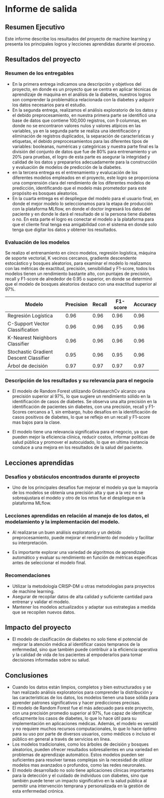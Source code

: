 # Informe de salida

## Resumen Ejecutivo

Este informe describe los resultados del proyecto de machine learning y presenta los principales logros y lecciones aprendidas durante el proceso.

## Resultados del proyecto

### Resumen de los entregables 
-	En la primera entrega indicamos una descripción y objetivos del proyecto, en donde es un proyecto que se centra en aplicar técnicas de aprendizaje de maquina en el análisis de la diabetes, nuestros logros son comprender la problemática relacionada con la diabetes y adquirir los datos necesarios para el estudio.
-	En la segunda entrega, realizamos el análisis exploratorio de los datos y el debido preprocesamiento, en nuestra primera parte se identificó una base de datos que contiene 100,000 registros, con 9 columnas, en donde no se encontraron valores nulos y valores atípicos en las variables, ya en la segunda parte se realiza una identificación y eliminación de registros duplicados, la separación de características y etiquetas, el debido preprocesamientos para las diferentes tipos de variables: booleanas, numéricas y categóricas y nuestra parte final es la división del conjunto de datos que fue de 80% para entrenamiento y un 20% para pruebas, el logro de esta parte es asegurar la integridad y calidad de los datos  y prepararlos adecuadamente para la construcción y evaluación de modelos de predicción de la diabetes.
-	en la tercera entrega es el entrenamiento y evalucación de los diferentes modelos empleados en el proyecto, este logro se proporciona una comprensión clara del rendimiento de los diferentes modelos de predicción, identificando que el modelo más prometedor para este propósito es bosques aleatorios.
-	En la cuarta entrega es el despliegue del modelo para el usuario final, en donde el mejor modelo lo seleccionamos para la etapa de producción con la plataforma MLflow, en donde el doctor ingresará los datos del paciente y en donde le dará el resultado de si la persona tiene diabetes o no. En esta parte el logro es conectar el modelo a la plataforma para que el cliente final tenga esa amigabilidad con el sistema en donde solo tenga que digitar los datos y obtener los resultados.

### Evaluación de los modelos

Se realizo el entrenamiento en cinco modelos, regresión logística, máquina de soporte vectorial, K vecinos cercanos, gradiente descendente estocástico y bosques aleatorios, para examinar el modelo lo realizamos con las métricas de exactitud, precisión, sensibilidad y F1-score, todos los modelos tienen un rendimiento bastante alto, con puntajes de precisión, recall y F1-score de alrededor de 0.95 o superior, en donde se determinó que el modelo de bosques aleatorios destaco con una exactitud superior al 97%.

| Modelo | Precision | Recall | F1-score | Accuracy |
| --- | --- | --- | --- | ---  |
| Regresión Logística | 0.96 | 0.96 | 0.96 | 0.96 |
| C-Support Vector Classification | 0.96 | 0.96 | 0.95 | 0.96 |
| K-Nearest Neighbors Classifier | 0.96 | 0.96 | 0.96 | 0.96 |
| Stochastic Gradient Descent Classifier  | 0.95 | 0.96 | 0.95 | 0.96 |
| Árbol de decisión | 0.97 | 0.97 | 0.97 | 0.97 |

### Descripción de los resultados y su relevancia para el negocio

-	El modelo de Random Forest utilizando GridsearchCv alcanzo una precisión superior al 97%, lo que sugiere un rendimiento sólido en la identificación de casos de diabetes. Se observa una alta precisión en la identificación de pacientes sin diabetes, con una precisión, recall y F1-Scores cercanos a 1, sin embargo, hubo desafíos en la identificación de casos positivos de diabetes, lo que se reflejo en un recall y F1-score mas bajos para la clase.
  
-	El modelo tiene una relevancia significativa para el negocio, ya que pueden mejor la eficiencia clínica, reducir costos, informar políticas de salud pública y promover el autocuidado, lo que en ultima instancia conduce a una mejora en los resultados de la salud del paciente. 


## Lecciones aprendidas

### Desafíos y obstáculos encontrados durante el proyecto

-	Uno de los principales desafíos fue mejorar el modelo ya que la mayoría de los modelos se obtenía una precisión alta y que a la vez no se sobreajustara el modelo y otro de los retos fue el despliegue en la plataforma MLflow.
  
### Lecciones aprendidas en relación al manejo de los datos, el modelamiento y la implementación del modelo.

-	Al realizarse un buen análisis exploratorio y un debido preprocesamiento, puede mejorar el rendimiento del modelo y facilitar su interpretación.

- Es importante explorar una variedad de algoritmos de aprendizaje automático y evaluar su rendimiento en función de métricas especificas antes de seleccionar el modelo final.

### Recomendaciones

- Utilizar la metodología CRISP-DM u otras metodologías para proyectos de machine learning.
-	Asegurar de recopilar datos de alta calidad y suficiente cantidad para entrenar y validar el modelo. 
-	Mantener los modelos actualizados y adaptar sus estrategias a medida que se recopilen nuevos datos.


## Impacto del proyecto

- El modelo de clasificación de diabetes no solo tiene el potencial de mejorar la atención médica al identificar casos tempranos de la enfermedad, sino que también puede contribuir a la eficiencia operativa y la calidad de vida de los pacientes al empoderarlos para tomar decisiones informadas sobre su salud. 

## Conclusiones

-	Cuando los datos están limpios, completos y bien estructurados y se han realizado análisis exploratorios para comprender la distribución y las características de los datos, los modelos tienen una base sólida para aprender patrones significativos y hacer predicciones precisas.
-	El modelo de Random Forest fue el más adecuado para este proyecto, con una precisión promedio superior al 97%, fue capaz de identificar eficazmente los casos de diabetes, lo que lo hace útil para su implementación en aplicaciones médicas. Además, el modelo es versátil y no requiere muchos recursos computacionales, lo que lo hace óptimo para su uso por parte de diversos usuarios, como médicos o incluso el público en general a través de servicios en línea.
-	Los modelos tradicionales, como los árboles de decisión y bosques aleatorios, pueden ofrecer resultados sobresalientes en una variedad en problemas de aprendizaje automático. Estos modelos pueden ser suficientes para resolver tareas complejas sin la necesidad de utilizar modelos mas avanzados o profundos, como las redes neuronales. 
-	El modelo desarrollado no solo tiene aplicaciones clínicas importantes para la detección y el cuidado de individuos con diabetes, sino que también puede tener un impacto significativo en la salud pública al permitir una intervención temprana y personalizada en la gestión de esta enfermedad crónica.


